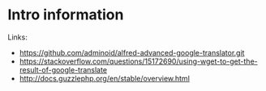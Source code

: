 # Intro information
Links:
+ <https://github.com/adminoid/alfred-advanced-google-translator.git>
+ <https://stackoverflow.com/questions/15172690/using-wget-to-get-the-result-of-google-translate>
+ <http://docs.guzzlephp.org/en/stable/overview.html>
